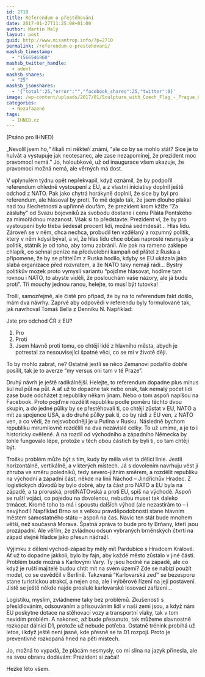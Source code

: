 ```yaml
---
id: 2710
title: Referendum o přestěhování
date: 2017-01-27T11:25:08+01:00
author: Martin Malý
layout: post
guid: http://www.misantrop.info/?p=2710
permalink: /referendum-o-prestehovani/
mashsb_timestamp:
  - "1566546868"
mashsb_twitter_handle:
  - adent
mashsb_shares:
  - "25"
mashsb_jsonshares:
  - '{"total":25,"error":"","facebook_shares":25,"twitter":0}'
image: /wp-content/uploads/2017/01/Sculpture_with_Czech_Flag_-_Prague_Castle_-_Prague_-_Czech_Republic.jpg
categories:
  - Nezařazené
tags:
  - IHNED.cz
---
```

(Psáno pro IHNED)

&#8222;Nevolil jsem ho,&#8220; říkali mi někteří známí, “ale co by se mohlo stát? Sice je to hulvát a vystupuje jak neotesanec, ale zase nezapomínej, že prezident moc pravomocí nemá.” Jo, holoubkové, už od inaugurace všem ukazuje, že pravomoci možná nemá, ale věrných má dost.

V uplynulém týdnu opět nepřekvapil, když oznámil, že by podpořil referendum ohledně vystoupení z EU, a z vlastní iniciativy doplnil ještě odchod z NATO. Pak jako chytrá horákyně doplnil, že sice by byl pro referendum, ale hlasoval by proti. To mě dojalo tak, že jsem dlouho plakal nad tou šlechetností a upřímně doufám, že prezident krom kžíže “Za zásluhy” od Svazu bojovníků za svobodu dostane i cenu Piláta Pontského za mimořádnou mazanost. Však si to představte: Prezident ví, že by pro vystoupení bylo třeba šedesát procent lidí, možná sedmdesát&#8230; Hlas lidu. Zároveň se v něm, chca nechca, probudil ten vzdělaný a rozumný politik, který v něm kdysi býval, a ví, že hlas lidu chce občas naprosté nesmysly a politik, státník je od toho, aby tomu zabránil. Ale pak na rameno zaklepe chlapík, co sehnal peníze na předvolební kampaň od přátel z Ruska a připomene, že by se přátelům z Ruska hodilo, kdyby se EU ukázala jako slabá organizace před rozvratem, a že NATO taky nemají rádi… Bystrý politikův mozek proto vymyslí variantu “pojďme hlasovat, hodíme tam rovnou i NATO, to abyste viděli, že poslouchám vaše názory, ale já budu proti”. Tři mouchy jednou ranou, helejte, to musí být tutovka!

Trollí, samozřejmě, ale čistě pro případ, že by na to referendum fakt došlo, mám dva návrhy. Zaprvé aby odpovědi v referendu byly formulované tak, jak navrhoval Tomáš Bella z Denníku N. Například:

Jste pro odchod ČR z EU?

  1. Pro
  2. Proti
  3. Jsem hlavně proti tomu, co chtějí lidé z hlavního města, abych je potrestal za nesouvisející špatné věci, co se mi v životě dějí.

To by mohlo zabrat, ne? Ostatně jestli se něco Zemanovi podařilo dobře posílit, tak je to averze “my versus oni tam v té Praze”.

Druhý návrh je ještě radikálnější. Helejte, to referendum dopadne plus mínus šul nul půl na půl. A ať už to dopadne tak nebo onak, tak nemalý počet lidí zase bude odcházet z republiky někam jinam. Nebo o tom aspoň napíšou na Facebook. Proto pojďme rozdělit republiku podle poměru těchto dvou skupin, a do jedné půlky by se přestěhovali ti, co chtějí zůstat v EU, NATO a mít za spojence USA, a do druhé půlky pak ti, co by rádi z EU ven, z NATO ven, a co vědí, že nejsvobodněji je u Putina v Rusku. Následně bychom republiku mírumilovně rozdělili na dva nezávislé celky. To už umíme, a je to i historicky ověřené. A na rozdíl od východního a západního Německa by tohle fungovalo lépe, protože v těch obou částích by byli ti, co tam chtějí být.

Trošku problém může být s tím, kudy by měla vést ta dělicí linie. Jestli horizontálně, vertikálně, a v kterých místech. Já s dovolením navrhuju vést ji zhruba ve směru poledníků, tedy severo-jižním směrem, a rozdělit republiku na východní a západní část, někde na linii Náchod &#8211; Jindřichův Hradec. Z logistických důvodů by bylo dobré, aby ta část pro NATO a EU byla na západě, a ta proruská, protiNATOvská a proti EU, spíš na východě. Aspoň se ruští vojáci, co pojedou na dovolenou, nebudou muset tak daleko trmácet. Kromě toho to má i spoustu dalších výhod (ale nezastírám to &#8211; i nevýhod!) Například Brno se s velkou pravděpodobností stane hlavním městem samostatného státu &#8211; aspoň na čas. Navíc ten stát bude mnohem větší, než současná Morava. Špatná zpráva to bude pro ty Brňany, kteří jsou prozápadní. Ale věřím, že zvládnou odsun vybraných brněnských čtvrtí na západ stejně hladce jako přesun nádraží.

Výjimku z dělení východ-západ by měly mít Pardubice s Hradcem Králové. Ať už to dopadne jakkoli, bylo by fajn, aby každé město zůstalo v jiné části. Problém bude možná s Karlovými Vary. Ty jsou hodně na západě, ale co když je ruští majitelé budou chtít mít na svém území? Zde se nabízí použít model, co se osvědčil v Berlíně. Takzvaná “Karlovarská zeď” se bezesporu stane turistickou atrakcí, a nejen ona, ale i výběrové řízení na její postavení. Jistě se ještě někde najde proslulé karlovarské losovací zařízení…

Logistiku, myslím, zvládneme taky bez problémů. Zkušenosti s přesídlováním, odsouváním a přisouváním lidí v naší zemi jsou, a když nám EU poskytne dotace na stěhovací vozy a transportní vlaky, tak v tom nevidím problém. A nakonec, až bude přesunuto, tak můžeme slavnostně rozkopat dálnici D1, protože už nebude potřeba. Ostatně trénink probíhá už letos, i když ještě není jasné, kde přesně se ta D1 rozpojí. Proto je preventivně rozkopaná hned na pěti místech.

Jo, možná to vypadá, že plácám nesmysly, co mi slina na jazyk přinesla, ale na svou obranu dodávám: Prezident si začal!

Hezké léto všem.